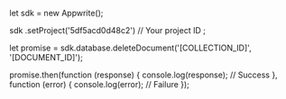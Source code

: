 let sdk = new Appwrite();

sdk
    .setProject('5df5acd0d48c2') // Your project ID
;

let promise = sdk.database.deleteDocument('[COLLECTION_ID]', '[DOCUMENT_ID]');

promise.then(function (response) {
    console.log(response); // Success
}, function (error) {
    console.log(error); // Failure
});